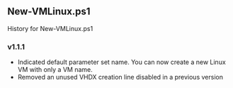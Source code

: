 ## New-VMLinux.ps1

History for New-VMLinux.ps1

### v1.1.1

* Indicated default parameter set name. You can now create a new Linux VM with only a VM name.
* Removed an unused VHDX creation line disabled in a previous version